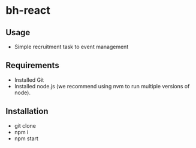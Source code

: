 # bh-react

## Usage
 * Simple recruitment task to event management

## Requirements
 * Installed Git
 * Installed node.js (we recommend using nvm to run multiple versions of node).

## Installation
 * git clone
 * npm i
 * npm start